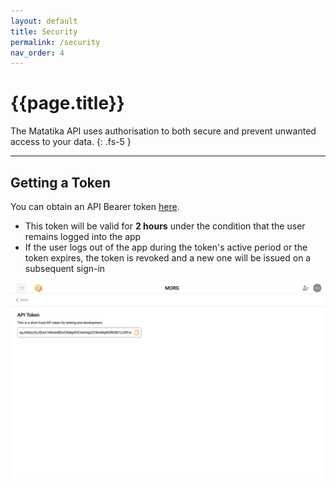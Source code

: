 ```yaml
---
layout: default
title: Security
permalink: /security
nav_order: 4
---
```


# {{page.title}}

The Matatika API uses authorisation to both secure and prevent unwanted access to your data.
{: .fs-5 }

---

## Getting a Token

You can obtain an API Bearer token [here]({{site.api_keys_url}}).
- This token will be valid for **2 hours** under the condition that the user remains logged into the app
- If the user logs out of the app during the token's active period or the token expires, the token is revoked and a new one will be issued on a subsequent sign-in

![api keys in the matatika app](assets/img/app-api-keys.png)
